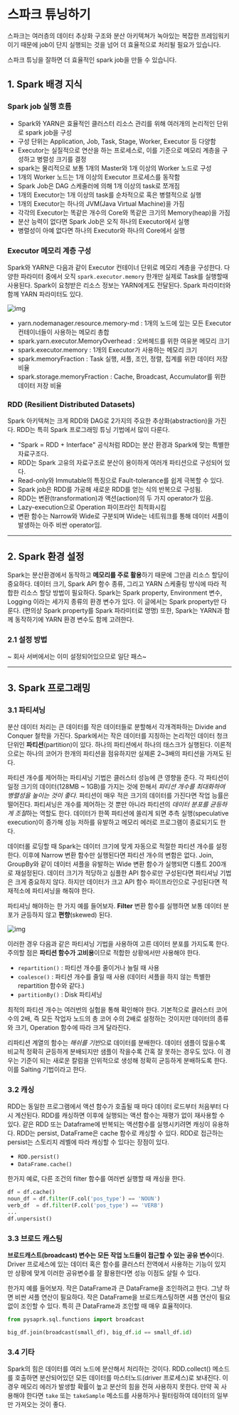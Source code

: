 
# 스파크 튜닝하기

스파크는 여러층의 데이터 추상화 구조와 분산 아키텍쳐가 녹아있는 복잡한 프레임워키이기 때문에 job이 단지 실행되는 것을 넘어 더 효율적으로 처리될 필요가 있습니다. 

스파크 튜닝을 잘하면 더 효율적인 spark job을 만들 수 있습니다.

## 1. Spark 배경 지식

### Spark job 실행 흐름

- Spark와 YARN은 효율적인 클러스터 리소스 관리를 위해 여러개의 논리적인 단위로 spark job을 구성
- 구성 단위는 Application, Job, Task, Stage, Worker, Executor 등 다양함
- Executor는 실질적으로 연산을 하는 프로세스로, 이를 기준으로 메모리 계층을 구성하고 병렬성 크기를 결정
- spark는 물리적으로 보통 1개의 Master와 1개 이상의 Worker 노드로 구성
- 1개의 Worker 노드는 1개 이상의 Executor 프로세스를 동작함
- Spark Job은 DAG 스케줄러에 의해 1개 이상의 task로 쪼개짐
- 1개의 Executor는 1개 이상의 task를 순차적으로 혹은 병렬적으로 실행
- 1개의 Executor는 하나의 JVM(Java Virtual Machine)을 가짐
- 각각의 Executor는 똑같은 개수의 Core와 똑같은 크기의 Memory(heap)을 가짐
- 분산 능력이 없다면 Spark Job은 오직 하나의 Executor에서 실행
- 병렬성이 아예 없다면 하나의 Executor와 하나의 Core에서 실행


### Executor 메모리 계층 구성

Spark와 YARN은 다음과 같이 Executor 컨테이너 단위로 메모리 계층을 구성한다. 다양한 파라미터 중에서 오직 `spark.executor.memory` 한개만 실제로 Task를 실행할때 사용된다. Spark이 요청받은 리소스 정보는 YARN에게도 전달된다.
Spark 파라미터와 함께 YARN 파라미터도 있다.

![img](https://bygritmind.files.wordpress.com/2020/10/image-9.png)

- yarn.nodemanager.resource.memory-md : 1개의 노드에 있는 모든 Executor 컨테이너들이 사용하는 메모리 총합
- spark.yarn.executor.MemoryOverhead : 오버헤드를 위한 여유분 메모리 크기
- spark.executor.memory : 1개의 Executor가 사용하는 메모리 크기
- spark.memoryFraction : Task 실행, 셔플, 조인, 정렬, 집계를 위한 데이터 저장 비율
- spark.storage.memoryFraction : Cache, Broadcast, Accumulator를 위한 데이터 저장 비율

### RDD (Resilient Distributed Datasets)

Spark 아키텍쳐는 크게 RDD와 DAG로 2가지의 주요한 추상화(abstraction)을 가진다. RDD는 특히 Spark 프로그래밍 튜닝 기법에서 많이 다룬다.

- "Spark = RDD + Interface" 공식처럼 RDD는 분산 환경과 Spark에 맞는 특별한 자료구조다.
- RDD는 Spark 고유의 자료구조로 분산이 용이하게 여러개 파티션으로 구성되어 있다.
- Read-only와 Immutable의 특징으로 Fault-tolerance를 쉽게 극복할 수 있다.
- Spark job은 RDD를 가공해 새로운 RDD를 얻는 식의 반복으로 구성됨.
- RDD는 변환(transformation)과 액션(action)의 두 가지 operator가 있음.
- Lazy-execution으로 Operation 파이프라인 최적화시킴
- 변환 함수는 Narrow와 Wide로 구분되며 Wide는 네트워크를 통해 데이터 셔플이 발생하는 아주 비싼 operator임.

---

## 2. Spark 환경 설정

Spark는 분산환경에서 동작하고 **메모리를 주로 활용**하기 때문에 그만큼 리소스 할당이 중요하다. 데이터 크기, Spark API 함수 종류, 그리고 YARN 스케줄링 방식에 따라 적합한 리소스 할당 방법이 필요하다. Spark는 Spark property, Environment 변수, Logging 이라는 세가지 종류의 환경 변수가 있다. 이 글에서는 Spark property만 다룬다. (편의상 Spark property를 Spark 파라미터로 명명) 또한, Spark는 YARN과 함께 동작하기에 YARN 환경 변수도 함께 고려한다.

### 2.1 설정 방법

~ 회사 서버에서는 이미 설정되어있으므로 일단 패스~

---

## 3. Spark 프로그래밍

### 3.1 파티셔닝

분산 데이터 처리는 큰 데이터를 작은 데이터들로 분할해서 각개격파하는 Divide and Conquer 철학을 가진다. Spark에서는 작은 데이터를 지칭하는 논리적인 데이터 청크 단위인 **파티션**(partition)이 있다. 하나의 파티션에서 하나의 태스크가 실행된다. 이론적으로는 하나의 코어가 한개의 파티션을 점유하지만 실제론 2~3배의 파티션을 가져도 된다.

파티션 개수를 제어하는 파티셔닝 기법은 클러스터 성능에 큰 영향을 준다. 각 파티션이 일정 크기의 데이터(128MB ~ 1GB)를 가지는 것에 한해서 *파티션 개수를 최대화하여 병렬성을 높이는 것이 좋다.* 파티션이 매우 적은 크기의 데이터를 가진다면 작업 능률은 떨어진다. 파티셔닝은 개수를 제어하는 것 뿐만 아니라 파티션의 *데이터 분포를 균등하게 조절*하는 역할도 한다. 데이터가 한쪽 파티션에 쏠리게 되면 추측 실행(speculative execution)이 증가해 성능 저하를 유발하고 메모리 에러로 프로그램이 종료되기도 한다. 

데이터롤 로딩할 때 Spark는 데이터 크기에 맞게 자동으로 적절한 파티션 개수를 설정한다. 이후에 Narrow 변환 함수만 실행된다면 파티션 개수의 변함은 없다. Join, GroupBy와 같이 데이터 셔플을 유발하는 Wide 변환 함수가 실행되면 디폴트 200개로 재설정된다. 데이터 크기가 적당하고 심플한 API 함수로만 구성된다면 파티셔닝 기법은 크게 중요하지 않다. 하지만 데이터가 크고 API 함수 파이프라인으로 구성된다면 적재적소에 파티셔닝을 해줘야 한다.

파티셔닝 해야하는 한 가지 예를 들어보자. **Filter** 변환 함수를 실행하면 보통 데이터 분포가 균등하지 않고 **편향**(skewed) 된다.

![img](https://bygritmind.files.wordpress.com/2020/10/image-18.png)

이러한 경우 다음과 같은 파티셔닝 기법을 사용하여 고른 데이터 분포를 가지도록 한다. 주의할 점은 **파티션 함수가 고비용**이므로 적합한 상황에서만 사용해야 한다.

- `repartition()` : 파티션 개수를 줄이거나 늘릴 때 사용
- `coalesce()` : 파티션 개수를 줄일 때 사용 (데이터 셔플을 하지 않는 특별한 repartition 함수와 같다.)
- `partitionBy()` : Disk 파티셔닝


최적의 파티션 개수는 여러번의 실험을 통해 확인해야 한다. 기본적으로 클러스터 코어 수의 2배, 즉 모든 작업자 노드의 총 코어 수의 2배로 설정하는 것이지만 데이터의 종류와 크기, Operation 함수에 따라 크게 달라진다.

리파티션 계열의 함수는 *해쉬를 기반*으로 데이터를 분배한다. 데이터 샘플이 많을수록 비교적 정확히 균등하게 분배되지만 샘플이 작을수록 간혹 잘 못하는 경우도 있다. 이 경우는 기준이 되는 새로운 칼럼을 인위적으로 생성해 정확히 균등하게 분배하도록 한다. 이를 Salting 기법이라고 한다.

### 3.2 캐싱

RDD는 동일한 프로그램에서 액션 함수가 호출될 때 마다 데이터 로드부터 처음부터 다시 계산된다. RDD를 캐싱하면 이후에 실행되는 액션 함수는 재평가 없이 재사용할 수 있다. 같은 RDD 또는 Dataframe에 반복되는 액션함수를 실행시키려면 캐싱이 유용하다. RDD는 persist, DataFrame은 cache 함수로 캐싱할 수 있다. RDD로 접근하는 persist는 스토리지 레벨에 따라 캐싱할 수 있다는 장점이 있다.

- `RDD.persist()`
- `DataFrame.cache()`

한가지 예로, 다른 조건의 filter 함수를 여러번 실행할 때 캐싱을 한다.

```python
df = df.cache()
noun_df = df.filter(F.col('pos_type') == 'NOUN')
verb_df  = df.filter(F.col('pos_type') == 'VERB')
...
df.unpersist()
```

### 3.3 브로드 캐스팅

**브로드캐스트(broadcast) 변수는 모든 작업 노드들이 접근할 수 있는 공유 변수**이다. Driver 프로세스에 있는 데이터 혹은 함수를 클러스터 전역에서 사용하는 기능이 있지만 상황에 맞게 이러한 공유변수를 잘 활용한다면 성능 이점도 살릴 수 있다.

한가지 예를 들어보자. 작은 DataFrame과 큰 DataFrame을 조인하려고 한다. 그냥 하면 비싼 셔플 연산이 필요하다. 작은 DataFrame을 브로드캐스팅하면 셔플 연산이 필요없이 조인할 수 있다. 특히 큰 DataFrame과 조인할 때 매우 효율적이다.

```python
from pysaprk.sql.functions import broadcast

big_df.join(broadcast(small_df), big_df.id == small_df.id)
```

### 3.4 기타

Spark의 힘은 데이터를 여러 노드에 분산해서 처리하는 것이다. RDD.collect() 메소드를 호출하면 분산되어있던 모든 데이터를 마스터노드(driver 프로세스)로 보내진다. 이 경우 메모리 에러가 발생할 확률이 높고 분산의 힘을 전혀 사용하지 못한다. 만약 꼭 사용해야 한다면 `take` 또는 `takeSample` 메소드를 사용하거나 필터링하여 데이터의 일부만 가져오는 것이 좋다.


